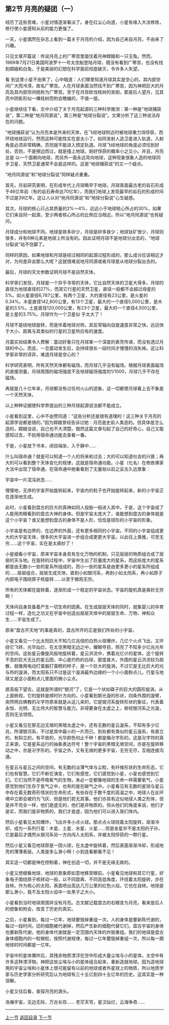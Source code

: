 ## 第2节 月亮的疑团（一）

经历了这些苦难，小星对情逐渐看淡了。身在红尘心向道，小星有缘入大法修炼，修行使小星感知从前的能力更强了。

一天，小星偶然在杂志上看到一篇关于月亮的介绍，因为自己来自月亮，不由来了兴趣。

只见文章开篇说：传说月亮上的广寒宫里面住着月神嫦娥和一只玉兔。然而，1969年7月21日美国阿波罗十一号太空船登陆月球，既没有看到广寒宫，也没有找到嫦娥和白兔，于是美丽的幻想在科学面前彻底破灭，令许多人失望。

看 到这里小星不由笑了，心中暗道：人们哪里知道月球其实是空心的，其内部空间广大而冷清，故名广寒宫。人在月球表面当然找不到广寒宫，因为神把巨大的月亮及其内部空间统称为广寒宫。至于在月宫砍伐桂树的吴刚，那是后人望月，见其亮中阴影形似一棵桂树而附会瞎编的，不值一提。

小星继续往下看，文中介绍了关于月亮起源的三种科学推测：第一种是“地球捕获说”，第二种是“地月同源说”，第三种是“地球分裂说”。文章分析了这三种说法存在的问题。

“地球捕获说”认为月亮本是外来的天体，在飞经地球附近时被地球重力场俘获，而环绕地球运行。然而这种可能性实在是太小了。如同发射人造卫星进入轨道，入射角度必须非常精确，否则就不能进入预定轨道。月球飞经地球的角度必须恰到好处，否则，不是擦边而过，就是撞上地球。刚好俘获的概率小之又小。并且，月亮总是 以一个面朝向地球，而另外一面永远背向地球，这种现象很象人造的地球同步卫星，天然卫星通常不会是这样的。这是“地球捕获说”的又一个疑点。

“地月同源说”和“地球分裂说”同样疑点重重。

首先，月岩研究表明，在形成年代上月球略早于地球。月球表面最古老的岩石形成于46亿年前（有的岩石寿命达70亿年），而我们地球上发现最早的岩石的形成时间不过是39亿年。这让人以对“地月同源说”和“地球分裂说”心生疑惑。

其次，月球的核心只占其质量的2%～4%，远远小于地球核心所占的30%，如果它们来自同一起源，至少两者核心所占的比例应当相近。所以“地月同源说”也有疑问。

月球成分和地球不同。地球是铁多矽少，月球是矽多铁少；地球钛矿很少，月球则很多，并有6种元素是地球上所没有的。因此证明月球不是地球分出去的，“地球分裂说”站不住脚了。

同样的原因，如果地球和月球是经过相同的起源过程形成的，那么成分应该相近才对，为何差异会那么大呢？这就很难说地月同源或者月球是从地球分裂出去的。

最后，月球的天文参数证明月球不是自然天体。

科学家们发现，月球是一个异乎寻常的天体，它比自然天体的卫星大得多。月球的直径为地球直径的27%，而其它行星的天然卫星，直径一般都不会超过母星的5%。如火星直径6,787公里，有两个卫星，大的直径有23公里，是火星的0.34%。木星直径142,800公里，有13个卫星，最大的一个直径5,000公里，是木星的3.5%。土星直径120,000公里，有23个卫星，最大的一个直径4,500公里，是土星的3.75%。月球作为一个卫星似 乎太大了！

月球不是绕地球旋转，而是伴着地球对转。其反常轴向自旋速度非常之快，远远快于大小、距离与其类似的行星的卫星所应有的速度。

月震实验结果令人费解：震动好象只在月球某一个深度的表壳传递，而没有透过月球的中心。而且，一旦震动发生后，会持续很长一段时间才慢慢的消失掉。这让科学家非常的讶异，难道月球是空心的？

科学研究表明，所有天然天体都有磁场，而月球几乎没有磁场。根据月球表面磁场的直接测量，月球周围的磁场强度不及地球磁场强度的1/1000，月球几乎不存在磁场。

再就是几十亿年来，月球都没有过任何火山的迹象。这一切都使月球看上去不象是一个天然天体。

以上种种证据使科学界提出的三种月球起源说法都不能成立。

小星看到这里，心中不由赞同道：“这些分析还是很有道理的！这三种关于月亮的起源学说都是错的。”因为嫦娥曾经告诉过她：月亮是史前人类造的。但具体是怎么造的，嫦娥没说，自己也不大清楚。既然这篇文章勾起了自己的好奇心，自己又能感知过去，不妨用宿命通功能去查看一番。

于是，小星放下书本，闭目端坐，入于静中……

什么叫宿命通？就是可以知道一个人的将来和过去；大的可以知道社会的兴衰；再大的可以看到整个天体变化的规律，这就是宿命通功能。小星（化名）在修炼佛家大法中出现了宿命通，在宿命通中她看看到了无量劫以前之亘古久远景象：

宇宙中一片混沌状态……

慢慢地，无序的宇宙开始旋转起来，宇宙内的粒子也开始旋转起来，新的小宇宙正在逐渐地生成。

此时，小星看到盘古的巨大的真神如同人投胎一般进入其中。于是，这个宇宙成了人能用肉眼看到的盘古大神的身体。但是宇宙太庞大了，谁能想到盘古的身体就是这个小宇宙？谁又能想到盘古的身体不是人形，恰恰是球形的小宇宙的形象。

小宇宙是有边界的，在边界的外面，还有更多相同的小宇宙。不同的小宇宙组成更大的大宇宙天体，很多的大宇宙进一步组合成更更大宇宙。以此往上类推，可至无穷……这个宇宙，实在是太奥妙了！

小星细看小宇宙，原来宇宙本身具有生化万物的机制，只见层层的物质组合成了层层的天与地。在旋转的过程中，宇宙中生出了巨量庞大的星系，而这些庞大的星系都是由无数小一些的星系所组成的，而小一些的星系是由更多更小的星系所组成的……层层组合，层层生成天体，直到小如银河系，再到小如太阳系，再小如原子内部电子围绕原子核旋转……以至于微观无穷。

所有的天体都在旋转着，逐渐形成一个稳定的宇宙状态。宇宙的旋机真是奥妙无穷啊！

天体间自身具备着产生一切生命的因素。在生成层层天体的同时，就象婴儿的孕育过程一样，造化之功又在宇宙中创造出层层天体中的层层生命、万物、神和众生……宇宙生成了。

原来“盘古开天地”的事是真的，盘古所开的正是我们所处的小宇宙。

小星又看见一个比太阳巨大不知几亿兆倍的白热火球爆炸，几亿个火点飞出，又环绕它飞转，光华灿烂，在太空黑暗无边之中，耀眼夺目，照亮了不知多少亿兆光年的空间。这些星云像旋风般地旋转着，星云洪流中，携着兆亿计的星体。这个旋转不息的巨大无比的星云团，中心是灼热的白球，密度甚大，外围的星云洪流较为疏散，就像用电动打蛋器打蛋糕的样子，是一个巨大的旋涡，不过它是无比巨大的光与热的漩涡，而太阳系只不过是这个漩涡最外边缘的一个小小面粉点儿，行星与地球又是这小面粉点儿里面的微小尘点。

居高临下望去，这就是所谓的“银河”了，它是一个状如碟子的巨大的圆形旋涡，从上面俯视，它的旋转是顺时针方向的。小星看到那光漩的形状，四条外围的漩臂，突然明白佛教的卍字符原来就是从这儿来的，它是银河系旋转形状的象征，代表着永恒、光明、无比伟大的智慧与能力。非得要身在太虚之上，俯视银河系之光漩，否则无法领悟。

小星又看见在那无边无垠的黑暗太虚之中，还有无数的星云漩系，不知有多少亿兆，所谓银河系，不过是其中最小的一片而已。到处都有类似的星云漩系，有直立的，有斜立的，有平放的，光华颜色何止千种！都是像卍字形的。这是卍字符的真正来源，它是星系运行的抽象表达符号！整个宇宙的黑暗无垠空间，亦是在旋转移动之中，亦是卍字形的。宇宙之外，又有无垠的更多宇宙，无穷无尽，互相连接沟通。

在星云与星云之间的空间，有无数的淡薄气体与尘粒，有纤维形状的生命形态，它们也有智慧。它们不断在演变，它们有感觉，它们感觉到小星，小星也感觉到它们。它们当然不是呼吸氧气的生物，未必一定都像地球的生命一样需要氧气，小星感觉到他们生存于氢气之中，也有的是在碳气之中。小星看见有无数的星球与星云中存在着无数奇形怪状的生命形式，有些存在于数千度的高温之中，地球人在此环境中立即会被灼为飞灰，但是他们若无其事。他们亦具有近似地球人类之形体，但是并不完全一样，他们是虚无的，他们是非物质的。但从他们的角度来说，他们才是实，而我们是非物质的，我们才是虚，因为他们可以进入我们体内。

然后小星看见太阳爆炸，飞出许多小点火球。那点点火球绕着太阳旋转，渐渐冷却，成为一系列行星：木星、土星、水星、火星……但是金星并不是太阳的子孙，它是最后才偶然从银河系另一方向闯入太阳系，并被太阳俘获的一颗行星。

然后小星又看见地球原是一团火球，在太虚中旋转着，然后表面渐渐冷却，形成地壳的薄薄表层。人类是多么渺小啊！小到连看都看不见！

其实这一切都是神在控制着，神在创造一切，并不是无缘无故的。

小星又想细看地球，地球的景象即如意地移至眼前。小星看见地球和其它行星，好象电子围绕原子核转动一般，以不同距离、不同高低角度，环绕着太阳旋转，亦在自转。作为核心的太阳，表面喷出高达几万公里的红色火焰，它也在自转。地球是那么渺小，竟不及太阳火焰中一处黑子之大小。

小星看到当时地球周围并没有月亮。古文献记载盘古的右眼变为月亮，看来是后人的想象和附会，改变了历史的真实。

之后，小星看到，每过一亿年，地球要毁掉重组一次。人的身体是要新陈代谢的，每过一段时间，旧的细胞被代谢掉，然后产生新的细胞代替它们。盘古宇宙的身体也要新陈代谢，他的身体代谢就是一定范围内天体的炸毁重组。我们的地球是盘古身体细胞内的一粒微粒，按照代谢规律，每过一亿年要毁掉重组一次，所以每一期地球的时间都是一亿年。

宇宙中的星体爆炸后，其残余物质漂浮在空中形成大量尘埃与小的星体。太空中有许多这种漂浮物。神把这些尘埃与小的星体组合起来，重新造就地球。因为造地球用的宇宙尘埃和小星体上很可能留有以前的地球或者外星球上的物质，所以地质学家与历史学家分析研究后认为地球有三十五亿到四十五亿年的历史。这其实是一种误解。

小星又往后看，查探月亮的源头。

浩瀚宇宙，无边无际，万古长存……
苍茫天穹，星汉灿烂，云海争奇……

---

[上一节](myth1.md)	[返回目录](myth-index.md)	[下一节](myth3.md)